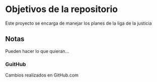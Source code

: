 # Objetivos de la repositorio

Este proyecto se encarga de manejar los planes de la liga de la justicia


## Notas
Pueden hacer lo que quieran...

### GuitHub
Cambios realizados en GitHub.com
